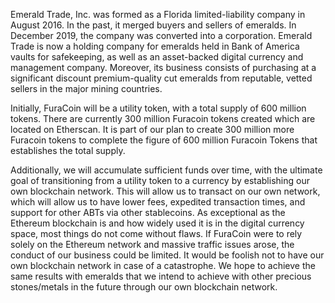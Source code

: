         

Emerald Trade, Inc. was formed as a Florida limited-liability company in August 2016. In the past, it merged buyers and sellers of emeralds. In December 2019, the company was converted into a corporation. Emerald Trade is now a holding company for emeralds held in Bank of America vaults for safekeeping, as well as an asset-backed digital currency and management company. Moreover, its business consists of purchasing at a significant discount premium-quality cut emeralds from reputable, vetted sellers in the major mining countries. 

Initially, FuraCoin will be a utility token, with a total supply of 600 million tokens.  There are currently 300 million Furacoin tokens created which are located on Etherscan.  It is part of our plan to create 300 million more Furacoin tokens to complete the figure of 600 million Furacoin Tokens that establishes the total supply.

Additionally, we will accumulate sufficient funds over time, with the ultimate goal of transitioning from a utility token to a currency by establishing our own blockchain network.  This will allow us to transact on our own network, which will allow us to have lower fees, expedited transaction times, and support for other ABTs via other stablecoins.  As exceptional as the Ethereum blockchain is and how widely used it is in the digital currency space, most things do not come without flaws.  If FuraCoin were to rely solely on the Ethereum network and massive traffic issues arose, the conduct of our business could be limited.  It would be foolish not to have our own blockchain network in case of a catastrophe.  We hope to achieve the same results with emeralds that we intend to achieve with other precious stones/metals in the future through our own blockchain network.

